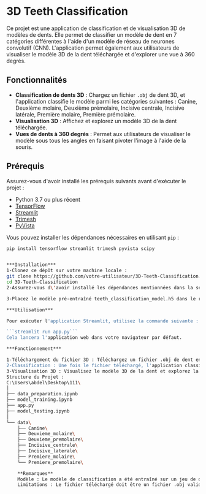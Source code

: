 # 3D Teeth Classification

Ce projet est une application de classification et de visualisation 3D de modèles de dents. Elle permet de classifier un modèle de dent en 7 catégories différentes à l'aide d'un modèle de réseau de neurones convolutif (CNN). L'application permet également aux utilisateurs de visualiser le modèle 3D de la dent téléchargée et d'explorer une vue à 360 degrés.

## Fonctionnalités

- **Classification de dents 3D** : Chargez un fichier `.obj` de dent 3D, et l'application classifie le modèle parmi les catégories suivantes : Canine, Deuxième molaire, Deuxième prémolaire, Incisive centrale, Incisive latérale, Première molaire, Première prémolaire.
- **Visualisation 3D** : Affichez et explorez un modèle 3D de la dent téléchargée.
- **Vues de dents à 360 degrés** : Permet aux utilisateurs de visualiser le modèle sous tous les angles en faisant pivoter l'image à l'aide de la souris.

## Prérequis

Assurez-vous d'avoir installé les prérequis suivants avant d'exécuter le projet :

- Python 3.7 ou plus récent
- [TensorFlow](https://www.tensorflow.org/install)
- [Streamlit](https://docs.streamlit.io/en/stable/installation.html)
- [Trimesh](https://trimsh.org/)
- [PyVista](https://docs.pyvista.org/)

Vous pouvez installer les dépendances nécessaires en utilisant `pip` :

```bash
pip install tensorflow streamlit trimesh pyvista scipy


***Installation***
1-Clonez ce dépôt sur votre machine locale :
git clone https://github.com/votre-utilisateur/3D-Teeth-Classification.git
cd 3D-Teeth-Classification
2-Assurez-vous d\'avoir installé les dépendances mentionnées dans la section "Prérequis".

3-Placez le modèle pré-entraîné teeth_classification_model.h5 dans le répertoire racine du projet.

***Utilisation***

Pour exécuter l'application Streamlit, utilisez la commande suivante :

```streamlit run app.py```
Cela lancera l'application web dans votre navigateur par défaut.

***Fonctionnement***

1-Téléchargement du fichier 3D : Téléchargez un fichier .obj de dent en utilisant l'interface de téléchargement.
2-Classification : Une fois le fichier téléchargé, l'application classifie la dent et affiche les probabilités pour chaque catégorie.
3-Visualisation 3D : Visualisez le modèle 3D de la dent et explorez la vue à 360 degrés.
Structure du Projet :
C:\Users\abdel\Desktop\111\
│
├── data_preparation.ipynb
├── model_training.ipynb
├── app.py
├── model_testing.ipynb
│
└── data\
    ├── Canine\
    ├── Deuxieme_molaire\
    ├── Deuxieme_premolaire\
    ├── Incisive_centrale\
    ├── Incisive_laterale\
    ├── Premiere_molaire\
    └── Premiere_premolaire\

    **Remarques**
    Modèle : Le modèle de classification a été entraîné sur un jeu de données 3D spécifique. Pour obtenir des résultats optimaux, assurez-vous que les fichiers .obj téléchargés respectent les mêmes standards de prétraitement.
    Limitations : Le fichier téléchargé doit être un fichier .obj valide et de taille inférieure à 200MB pour garantir un traitement efficace.
